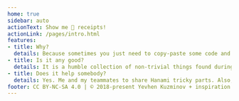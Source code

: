 ```yaml
---
home: true
sidebar: auto
actionText: Show me 🌸 receipts!
actionLink: /pages/intro.html
features:
- title: Why?
  details: Because sometimes you just need to copy-paste some code and there is almost no place to find Hanami code snippets 🤓
- title: Is it any good?
  details: It is a humble collection of non-trivial things found during development of Hanami app. And they are not ideal...
- title: Does it help somebody?
  details: Yes. Me and my teammates to share Hanami tricky parts. Also, I hope to collect all pitfalls in one place, so /hopefully/ Hanami core team would be able to address them!
footer: CC BY-NC-SA 4.0 | © 2018-present Yevhen Kuzminov + inspiration sources (mentioned in each receipt)
---
```


